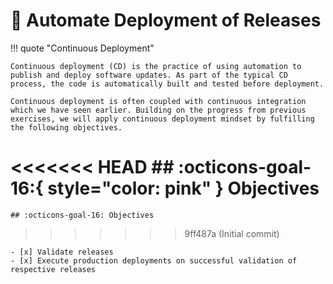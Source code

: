 # :test_tube: Automate Deployment of Releases

!!! quote "Continuous Deployment"

    Continuous deployment (CD) is the practice of using automation to publish and deploy software updates. As part of the typical CD process, the code is automatically built and tested before deployment.
    
    Continuous deployment is often coupled with continuous integration which we have seen earlier. Building on the progress from previous exercises, we will apply continuous deployment mindset by fulfilling the following objectives.

<<<<<<< HEAD
    ## :octicons-goal-16:{ style="color: pink" } Objectives
=======
    ## :octicons-goal-16: Objectives
>>>>>>> 9ff487a (Initial commit)

    - [x] Validate releases
    - [x] Execute production deployments on successful validation of respective releases
